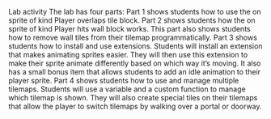 Lab activity
The lab has four parts:
Part 1 shows students how to use the on sprite of kind Player overlaps tile block.
Part 2 shows students how the on sprite of kind Player hits wall block works.
This part also shows students how to remove wall tiles from their tilemap programmatically.
Part 3 shows students how to install and use extensions.
Students will install an extension that makes animating sprites easier.
They will then use this extension to make their sprite animate differently based on which way it’s moving.
It also has a small bonus item that allows students to add an idle animation to their player sprite.
Part 4 shows students how to use and manage multiple tilemaps.
Students will use a variable and a custom function to manage which tilemap is shown.
They will also create special tiles on their tilemaps that allow the player to switch tilemaps by walking over a portal or doorway.
